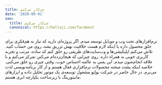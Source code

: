 ```yaml
---
title: چی‌کار می‌کنم
date: '2020-09-01'
seo:
  title: چی‌کار می‌کنم
  canonical: https://hallaji.com/fa/about
---
```

نرم‌افزارهای تحت وب و موبایل توسعه میدم. اگر پروژه‌ای دارید که نیاز به هم‌فکری برای خلق محصول داره یا اینکه لازم هست خلاقیت بهش تزریق بشه، روی من حساب کنید. تلاش می‌کنم اپلیکیشن‌ها و وب‌سایت‌های ظریفی رو خلق کنم که ساده، مرتب و تجربه کاربری خوبی به همراه داره. روی چیزایی که هیجان‌زده‌ام می‌کنن تمرکز می‌کنم و با علاقه انجام‌شون میدم. این یعنی یه عالمه احساس خوب، وقتی چیزی رو خلق می‌کنی. خلاصه اینکه پشت صحنه محصولات نرم‌افزاری فعال هستم و از کار برنامه‌نویسی لذت می‌برم. در حال حاضر در شرکت [بواِنو](https://www.buenosystems.com.au/) مشغول توسعه‌ی یک موتور تحلیل داده و ابزارهای مانیتورینگ با زیرساخت یکپارچه ابری هستم.

